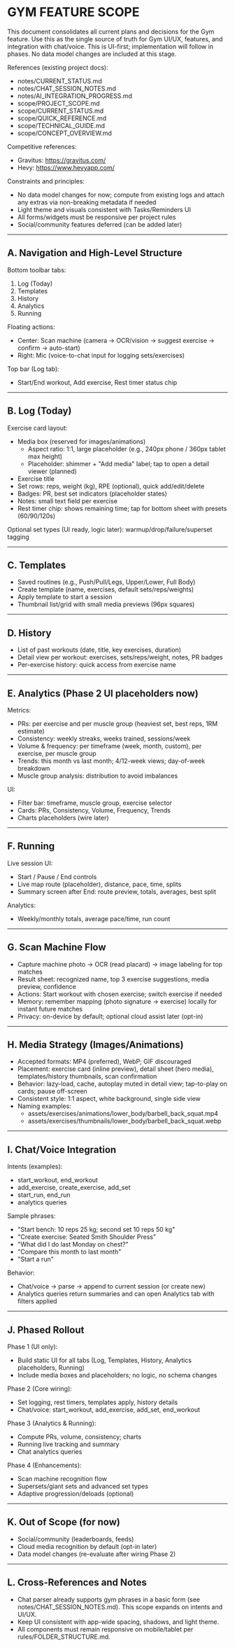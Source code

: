 # GYM FEATURE SCOPE

This document consolidates all current plans and decisions for the Gym feature. Use this as the single source of truth for Gym UI/UX, features, and integration with chat/voice. This is UI-first; implementation will follow in phases. No data model changes are included at this stage.

References (existing project docs):
- notes/CURRENT_STATUS.md
- notes/CHAT_SESSION_NOTES.md
- notes/AI_INTEGRATION_PROGRESS.md
- scope/PROJECT_SCOPE.md
- scope/CURRENT_STATUS.md
- scope/QUICK_REFERENCE.md
- scope/TECHNICAL_GUIDE.md
- scope/CONCEPT_OVERVIEW.md

Competitive references:
- Gravitus: https://gravitus.com/
- Hevy: https://www.hevyapp.com/

Constraints and principles:
- No data model changes for now; compute from existing logs and attach any extras via non-breaking metadata if needed
- Light theme and visuals consistent with Tasks/Reminders UI
- All forms/widgets must be responsive per project rules
- Social/community features deferred (can be added later)

---

## A. Navigation and High-Level Structure

Bottom toolbar tabs:
1) Log (Today)
2) Templates
3) History
4) Analytics
5) Running

Floating actions:
- Center: Scan machine (camera → OCR/vision → suggest exercise → confirm → auto-start)
- Right: Mic (voice-to-chat input for logging sets/exercises)

Top bar (Log tab):
- Start/End workout, Add exercise, Rest timer status chip

---

## B. Log (Today)

Exercise card layout:
- Media box (reserved for images/animations)
  - Aspect ratio: 1:1, large placeholder (e.g., 240px phone / 360px tablet max height)
  - Placeholder: shimmer + "Add media" label; tap to open a detail viewer (planned)
- Exercise title
- Set rows: reps, weight (kg), RPE (optional), quick add/edit/delete
- Badges: PR, best set indicators (placeholder states)
- Notes: small text field per exercise
- Rest timer chip: shows remaining time; tap for bottom sheet with presets (60/90/120s)

Optional set types (UI ready, logic later): warmup/drop/failure/superset tagging

---

## C. Templates

- Saved routines (e.g., Push/Pull/Legs, Upper/Lower, Full Body)
- Create template (name, exercises, default sets/reps/weights)
- Apply template to start a session
- Thumbnail list/grid with small media previews (96px squares)

---

## D. History

- List of past workouts (date, title, key exercises, duration)
- Detail view per workout: exercises, sets/reps/weight, notes, PR badges
- Per-exercise history: quick access from exercise name

---

## E. Analytics (Phase 2 UI placeholders now)

Metrics:
- PRs: per exercise and per muscle group (heaviest set, best reps, 1RM estimate)
- Consistency: weekly streaks, weeks trained, sessions/week
- Volume & frequency: per timeframe (week, month, custom), per exercise, per muscle group
- Trends: this month vs last month; 4/12-week views; day-of-week breakdown
- Muscle group analysis: distribution to avoid imbalances

UI:
- Filter bar: timeframe, muscle group, exercise selector
- Cards: PRs, Consistency, Volume, Frequency, Trends
- Charts placeholders (wire later)

---

## F. Running

Live session UI:
- Start / Pause / End controls
- Live map route (placeholder), distance, pace, time, splits
- Summary screen after End: route preview, totals, averages, best split

Analytics:
- Weekly/monthly totals, average pace/time, run count

---

## G. Scan Machine Flow

- Capture machine photo → OCR (read placard) → image labeling for top matches
- Result sheet: recognized name, top 3 exercise suggestions, media preview, confidence
- Actions: Start workout with chosen exercise; switch exercise if needed
- Memory: remember mapping (photo signature → exercise) locally for instant future matches
- Privacy: on-device by default; optional cloud assist later (opt-in)

---

## H. Media Strategy (Images/Animations)

- Accepted formats: MP4 (preferred), WebP; GIF discouraged
- Placement: exercise card (inline preview), detail sheet (hero media), templates/history thumbnails, scan confirmation
- Behavior: lazy-load, cache, autoplay muted in detail view; tap-to-play on cards; pause off-screen
- Consistent style: 1:1 aspect, white background, single side view
- Naming examples:
  - assets/exercises/animations/lower_body/barbell_back_squat.mp4
  - assets/exercises/thumbnails/lower_body/barbell_back_squat.webp

---

## I. Chat/Voice Integration

Intents (examples):
- start_workout, end_workout
- add_exercise, create_exercise, add_set
- start_run, end_run
- analytics queries

Sample phrases:
- "Start bench: 10 reps 25 kg; second set 10 reps 50 kg"
- "Create exercise: Seated Smith Shoulder Press"
- "What did I do last Monday on chest?"
- "Compare this month to last month"
- "Start a run"

Behavior:
- Chat/voice → parse → append to current session (or create new)
- Analytics queries return summaries and can open Analytics tab with filters applied

---

## J. Phased Rollout

Phase 1 (UI only):
- Build static UI for all tabs (Log, Templates, History, Analytics placeholders, Running)
- Include media boxes and placeholders; no logic, no schema changes

Phase 2 (Core wiring):
- Set logging, rest timers, templates apply, history details
- Chat/voice: start_workout, add_exercise, add_set, end_workout

Phase 3 (Analytics & Running):
- Compute PRs, volume, consistency; charts
- Running live tracking and summary
- Chat analytics queries

Phase 4 (Enhancements):
- Scan machine recognition flow
- Supersets/giant sets and advanced set types
- Adaptive progression/deloads (optional)

---

## K. Out of Scope (for now)

- Social/community (leaderboards, feeds)
- Cloud media recognition by default (opt-in later)
- Data model changes (re-evaluate after wiring Phase 2)

---

## L. Cross-References and Notes

- Chat parser already supports gym phrases in a basic form (see notes/CHAT_SESSION_NOTES.md). This scope expands on intents and UI/UX.
- Keep UI consistent with app-wide spacing, shadows, and light theme.
- All components must remain responsive on mobile/tablet per rules/FOLDER_STRUCTURE.md. 